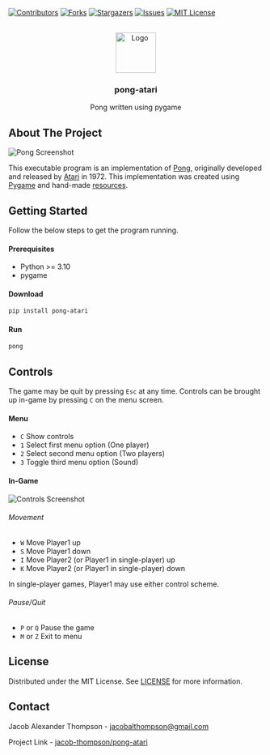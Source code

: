 [![Contributors][contributors-shield]][contributors-url]
[![Forks][forks-shield]][forks-url]
[![Stargazers][stars-shield]][stars-url]
[![Issues][issues-shield]][issues-url]
[![MIT License][license-shield]][license-url]


<br />
<div align="center">
  <a href="https://github.com/jacob-thompson/pong-atari">
    <img src="https://raw.githubusercontent.com/jacob-thompson/pong-atari/main/src/pong_atari/data/gfx/logo.png" alt="Logo" width="80" height="80">
  </a>

  <h3 align="center">pong-atari</h3>

  <p align="center">
    Pong written using pygame
    <br />
  </p>
</div>


## About The Project

![Pong Screenshot](https://raw.githubusercontent.com/jacob-thompson/pong-atari/main/src/pong_atari/data/gfx/screenshot.png)

This executable program is an implementation of [Pong](https://en.wikipedia.org/wiki/Pong), originally developed and released by [Atari](https://en.wikipedia.org/wiki/Atari,_Inc._(1972%E2%80%931992)) in 1972. This implementation was created using [Pygame](https://www.pygame.org/wiki/about) and hand-made [resources](https://github.com/jacob-thompson/pong-atari/tree/main/src/pong_atari/data).


## Getting Started

Follow the below steps to get the program running.

#### Prerequisites

* Python >= 3.10
* pygame

#### Download

```sh
pip install pong-atari
```

#### Run

```sh
pong
```

## Controls

The game may be quit by pressing `Esc` at any time.
Controls can be brought up in-game by pressing `C` on the menu screen.

#### Menu

* `C` Show controls
* `1` Select first menu option (One player)
* `2` Select second menu option (Two players)
* `3` Toggle third menu option (Sound)

#### In-Game

![Controls Screenshot](https://raw.githubusercontent.com/jacob-thompson/pong-atari/main/src/pong_atari/data/gfx/controls.png)

###### Movement

* `W` Move Player1 up
* `S` Move Player1 down
* `I` Move Player2 (or Player1 in single-player) up
* `K` Move Player2 (or Player1 in single-player) down

In single-player games, Player1 may use either control scheme.

###### Pause/Quit

* `P` or `Q` Pause the game
* `M` or `Z` Exit to menu


## License

Distributed under the MIT License. See [LICENSE](https://github.com/jacob-thompson/pong-atari/blob/main/LICENSE) for more information.


## Contact

Jacob Alexander Thompson - jacobalthompson@gmail.com

Project Link - [jacob-thompson/pong-atari](https://github.com/jacob-thompson/pong-atari)


[contributors-shield]: https://img.shields.io/github/contributors/jacob-thompson/pong-atari.svg?style=flat
[contributors-url]: https://github.com/jacob-thompson/pong-atari/graphs/contributors
[forks-shield]: https://img.shields.io/github/forks/jacob-thompson/pong-atari.svg?style=flat
[forks-url]: https://github.com/jacob-thompson/pong-atari/network/members
[stars-shield]: https://img.shields.io/github/stars/jacob-thompson/pong-atari.svg?style=flat
[stars-url]: https://github.com/jacob-thompson/pong-atari/stargazers
[issues-shield]: https://img.shields.io/github/issues/jacob-thompson/Pong.svg?style=flat
[issues-url]: https://github.com/jacob-thompson/pong-atari/issues
[license-shield]: https://img.shields.io/github/license/jacob-thompson/Pong.svg?style=flat
[license-url]: https://github.com/jacob-thompson/pong-atari/blob/main/LICENSE